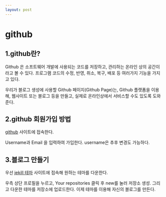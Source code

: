```yaml
---
layout: post
---
```


# github 

## 1.github란?
Github 은 소프트웨어 개발에 사용되는 코드를 저장하고, 관리하는 온라인 상의 공간이라고 볼 수 있다. 프로그램 코드의 수정, 반영, 취소, 복구, 배포 등 여러가지 기능을 가지고 있다.

우리가 블로그 생성에 사용할 Github 페이지(Github Page)는, Github 플랫폼을 이용해, 웹사이트 또는 블로그 등을 만들고, 실제로 온라인상에서 서비스할 수도 있도록 도와준다.

## 2.github 회원가입 방법
[github](https://github.com) 사이트에 접속한다.

Username과 Email 을 입력하여 가입한다. username은 추후 변경도 가능하다.

## 3.블로그 만들기
우선 [jekill 테마](http://jekyllthemes.org) 사이트에 접속해 원하는 테마를 다운한다.

우측 상단 프로필을 누르고, Your repositories 클릭 후 new를 눌러 저장소 생성. 그리고 다운한 테마를 저장소에 업로드한다. 이제 테마를 이용해 자신의 블로그를 만든다.
